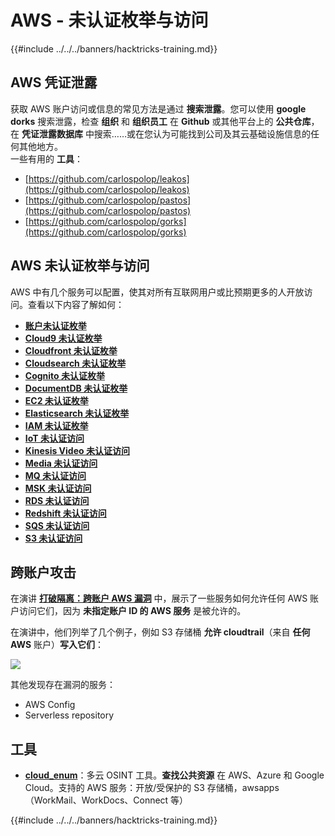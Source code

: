 # AWS - 未认证枚举与访问

{{#include ../../../banners/hacktricks-training.md}}

## AWS 凭证泄露

获取 AWS 账户访问或信息的常见方法是通过 **搜索泄露**。您可以使用 **google dorks** 搜索泄露，检查 **组织** 和 **组织员工** 在 **Github** 或其他平台上的 **公共仓库**，在 **凭证泄露数据库** 中搜索……或在您认为可能找到公司及其云基础设施信息的任何其他地方。\
一些有用的 **工具**：

- [https://github.com/carlospolop/leakos](https://github.com/carlospolop/leakos)
- [https://github.com/carlospolop/pastos](https://github.com/carlospolop/pastos)
- [https://github.com/carlospolop/gorks](https://github.com/carlospolop/gorks)

## AWS 未认证枚举与访问

AWS 中有几个服务可以配置，使其对所有互联网用户或比预期更多的人开放访问。查看以下内容了解如何：

- [**账户未认证枚举**](aws-accounts-unauthenticated-enum.md)
- [**Cloud9 未认证枚举**](https://github.com/carlospolop/hacktricks-cloud/blob/master/pentesting-cloud/aws-security/aws-unauthenticated-enum-access/broken-reference/README.md)
- [**Cloudfront 未认证枚举**](aws-cloudfront-unauthenticated-enum.md)
- [**Cloudsearch 未认证枚举**](https://github.com/carlospolop/hacktricks-cloud/blob/master/pentesting-cloud/aws-security/aws-unauthenticated-enum-access/broken-reference/README.md)
- [**Cognito 未认证枚举**](aws-cognito-unauthenticated-enum.md)
- [**DocumentDB 未认证枚举**](aws-documentdb-enum.md)
- [**EC2 未认证枚举**](aws-ec2-unauthenticated-enum.md)
- [**Elasticsearch 未认证枚举**](aws-elasticsearch-unauthenticated-enum.md)
- [**IAM 未认证枚举**](aws-iam-and-sts-unauthenticated-enum.md)
- [**IoT 未认证访问**](aws-iot-unauthenticated-enum.md)
- [**Kinesis Video 未认证访问**](aws-kinesis-video-unauthenticated-enum.md)
- [**Media 未认证访问**](aws-media-unauthenticated-enum.md)
- [**MQ 未认证访问**](aws-mq-unauthenticated-enum.md)
- [**MSK 未认证访问**](aws-msk-unauthenticated-enum.md)
- [**RDS 未认证访问**](aws-rds-unauthenticated-enum.md)
- [**Redshift 未认证访问**](aws-redshift-unauthenticated-enum.md)
- [**SQS 未认证访问**](aws-sqs-unauthenticated-enum.md)
- [**S3 未认证访问**](aws-s3-unauthenticated-enum.md)

## 跨账户攻击

在演讲 [**打破隔离：跨账户 AWS 漏洞**](https://www.youtube.com/watch?v=JfEFIcpJ2wk) 中，展示了一些服务如何允许任何 AWS 账户访问它们，因为 **未指定账户 ID 的 AWS 服务** 是被允许的。

在演讲中，他们列举了几个例子，例如 S3 存储桶 **允许 cloudtrail**（来自 **任何 AWS** 账户）**写入它们**：

![](<../../../images/image (260).png>)

其他发现存在漏洞的服务：

- AWS Config
- Serverless repository

## 工具

- [**cloud_enum**](https://github.com/initstring/cloud_enum)：多云 OSINT 工具。**查找公共资源** 在 AWS、Azure 和 Google Cloud。支持的 AWS 服务：开放/受保护的 S3 存储桶，awsapps（WorkMail、WorkDocs、Connect 等）

{{#include ../../../banners/hacktricks-training.md}}
